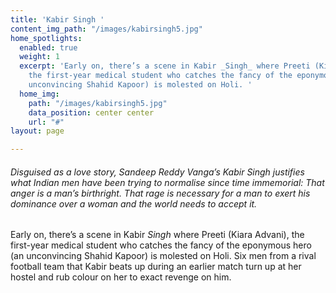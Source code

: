 ```yaml
---
title: 'Kabir Singh '
content_img_path: "/images/kabirsingh5.jpg"
home_spotlights:
  enabled: true
  weight: 1
  excerpt: 'Early on, there’s a scene in Kabir _Singh_ where Preeti (Kiara Advani),
    the first-year medical student who catches the fancy of the eponymous hero (an
    unconvincing Shahid Kapoor) is molested on Holi. '
  home_img:
    path: "/images/kabirsingh5.jpg"
    data_position: center center
    url: "#"
layout: page

---
```

###### Disguised as a love story, Sandeep Reddy Vanga’s Kabir Singh justifies what Indian men have been trying to normalise since time immemorial: That anger is a man’s birthright. That rage is necessary for a man to exert his dominance over a woman and the world needs to accept it.

Early on, there’s a scene in Kabir _Singh_ where Preeti (Kiara Advani), the first-year medical student who catches the fancy of the eponymous hero (an unconvincing Shahid Kapoor) is molested on Holi. Six men from a rival football team that Kabir beats up during an earlier match turn up at her hostel and rub colour on her to exact revenge on him.